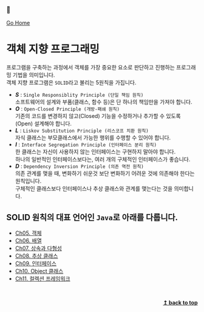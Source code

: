 ### :open_book:

[Go Home](https://github.com/devJRL/CodeLab-JAVA-Basic#codelab-java-basic)

# 객체 지향 프로그래밍

프로그램을 구축하는 과정에서 객체를 가장 중요한 요소로 판단하고 진행하는 프로그래밍 기법을 의미입니다.  
객체 지향 프로그램은 `SOLID`라고 불리는 5원칙을 가집니다.

- **_S_** : `Single Responsiblity Principle (단일 책임 원칙)`  
  소프트웨어의 설계와 부품(클래스, 함수 등)은 단 하나의 책임만을 가져야 합니다.
- **_O_** : `Open-Closed Principle (개방-패쇄 원칙)`  
  기존의 코드를 변경하지 않고(Closed) 기능을 수정하거나 추가할 수 있도록(Open) 설계해야 합니다.
- **_L_** : `Liskov Substitution Principle (리스코프 치환 원칙)`  
  자식 클래스는 부모클래스에서 가능한 행위를 수행할 수 있어야 합니다.
- **_I_** : `Interface Segregation Principle (인터페이스 분리 원칙)`  
  한 클래스는 자신이 사용하지 않는 인터페이스는 구현하지 말아야 합니다.  
  하나의 일반적인 인터페이스보다는, 여러 개의 구체적인 인터페이스가 좋습니다.
- **_D_** : `Dependency Inversion Principle (의존 역전 원칙)`  
 의존 관계를 맺을 때, 변화하기 쉬운것 보단 변화하기 어려운 것에 의존해야 한다는 원칙입니다.  
 구체적인 클래스보다 인터페이스나 추상 클래스와 관계를 맺는다는 것을 의미합니다.

## SOLID 원칙의 대표 언어인 `Java`로 아래를 다룹니다.  

- [Ch05. 객체](./ch05/object#ch05객체)  
- [Ch06. 배열](./ch06/array#ch06배열)  
- [Ch07. 상속과 다형성](./ch07/inheritance#ch07상속과-다형성)  
- [Ch08. 추상 클래스](./ch08/abstractClass#ch08추상-클래스)  
- [Ch09. 인터페이스](./ch09/interface_#ch09인터페이스)  
- [Ch10. Object 클래스](./ch10/objectClass#ch10object-class)  
- [Ch11. 컬렉션 프레임워크](./ch11/collectionFramework#ch11컬렉션-프레임워크-collection-framework)  

<br/><div align="right"><b><a href="#open_book">↥ back to top</a></b></div><br/>
